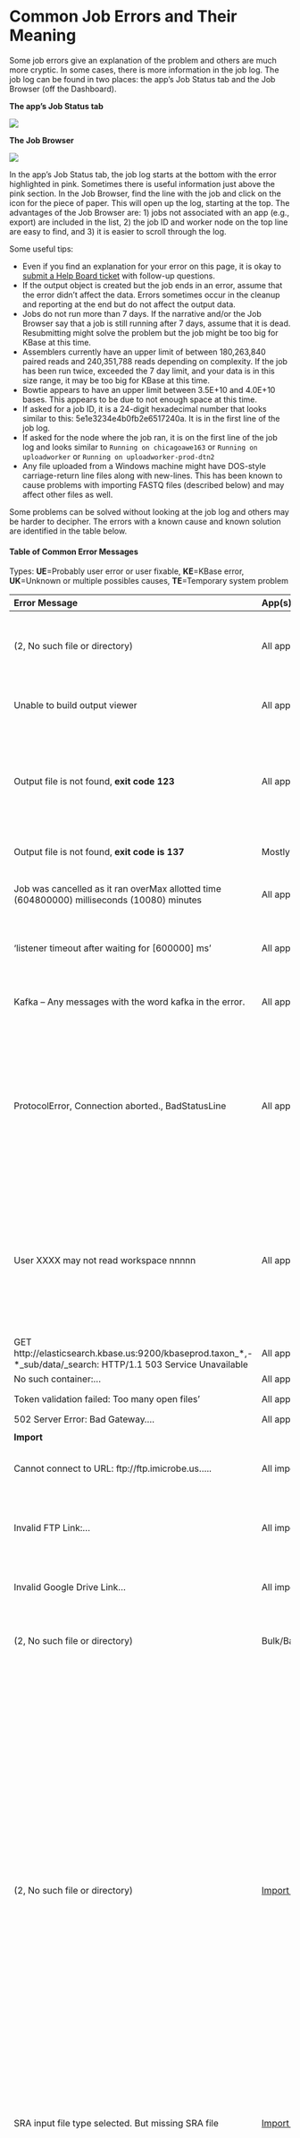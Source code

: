 # Common Job Errors and Their Meaning

Some job errors give an explanation of the problem and others are much more cryptic. In some cases, there is more information in the job log. The job log can be found in two places: the app’s Job Status tab and the Job Browser \(off the Dashboard\).

**The app’s Job Status tab**

![](http://kbase.us/wp-content/uploads/2014/10/AppErrorStatus-1.png)

**The Job Browser**

![](http://kbase.us/wp-content/uploads/2014/10/JobsPageError.png)

In the app’s Job Status tab, the job log starts at the bottom with the error highlighted in pink. Sometimes there is useful information just above the pink section. In the Job Browser, find the line with the job and click on the icon for the piece of paper. This will open up the log, starting at the top. The advantages of the Job Browser are: 1\) jobs not associated with an app \(e.g., export\) are included in the list, 2\) the job ID and worker node on the top line are easy to find, and 3\) it is easier to scroll through the log.

Some useful tips:

* Even if you find an explanation for your error on this page, it is okay to [submit a Help Board ticket](support.md) with follow-up questions.
* If the output object is created but the job ends in an error, assume that the error didn’t affect the data. Errors sometimes occur in the cleanup and reporting at the end but do not affect the output data.
* Jobs do not run more than 7 days. If the narrative and/or the Job Browser say that a job is still running after 7 days, assume that it is dead. Resubmitting might solve the problem but the job might be too big for KBase at this time. 
* Assemblers currently have an upper limit of between 180,263,840 paired reads and 240,351,788 reads depending on complexity. If the job has been run twice, exceeded the 7 day limit, and your data is in this size range, it may be too big for KBase at this time.
* Bowtie appears to have an upper limit between 3.5E+10 and 4.0E+10 bases. This appears to be due to not enough space at this time.
* If asked for a job ID, it is a 24-digit hexadecimal number that looks similar to this: 5e1e3234e4b0fb2e6517240a. It is in the first line of the job log.
* If asked for the node where the job ran, it is on the first line of the job log and looks similar to `Running on chicagoawe163` or `Running on uploadworker` or `Running on uploadworker-prod-dtn2`
* Any file uploaded from a Windows machine might have  DOS-style carriage-return line files along with new-lines. This has been known to cause problems with importing FASTQ files \(described below\) and may affect other files as well.

Some problems can be solved without looking at the job log and others may be harder to decipher. The errors with a known cause and known solution are identified in the table below.

#### Table of Common Error Messages

Types: **UE**=Probably user error or user fixable, **KE**=KBase error, **UK**=Unknown or multiple possibles causes, **TE**=Temporary system problem

<table>
  <thead>
    <tr>
      <th style="text-align:left"><b>Error Message</b>
      </th>
      <th style="text-align:left"><b>App(s)</b>
      </th>
      <th style="text-align:left"><b>Type</b>
      </th>
      <th style="text-align:left"><b>Most Likely Meaning</b>
      </th>
      <th style="text-align:left"><b>Action to Take</b>
      </th>
    </tr>
  </thead>
  <tbody>
    <tr>
      <td style="text-align:left">(2, No such file or directory)</td>
      <td style="text-align:left">All apps</td>
      <td style="text-align:left">UK</td>
      <td style="text-align:left">The app did not produce any output or it produced output but none passed
        the filters. There may also be app-specific reasons described below.</td>
      <td
      style="text-align:left">Check the logs for more information. It may be necessary to adjust filters.</td>
    </tr>
    <tr>
      <td style="text-align:left">Unable to build output viewer</td>
      <td style="text-align:left">All apps</td>
      <td style="text-align:left">UK</td>
      <td style="text-align:left">The job ran for more than 7 days and crashed. There is no output. Rerunning
        might work, depending on the reason for the crash.</td>
      <td style="text-align:left">Try resubmitting.</td>
    </tr>
    <tr>
      <td style="text-align:left">Output file is not found, <b>exit code 123</b>
      </td>
      <td style="text-align:left">All apps</td>
      <td style="text-align:left">UK</td>
      <td style="text-align:left">No space left on device. The job may be too big for KBase in the current
        configuration.</td>
      <td style="text-align:left">Try rerunning to make certain that it isn&#x2019;t a conflict with other
        jobs. If this doesn&#x2019;t work, a workaround that reduces the problem
        is probably needed.</td>
    </tr>
    <tr>
      <td style="text-align:left">Output file is not found, <b>exit code is 137</b>
      </td>
      <td style="text-align:left">Mostly import apps</td>
      <td style="text-align:left">UK</td>
      <td style="text-align:left">Cause unknown. Job probably cancelled by another process but not the user.</td>
      <td
      style="text-align:left">Try resubmitting.</td>
    </tr>
    <tr>
      <td style="text-align:left">Job was cancelled as it ran overMax allotted time (604800000) milliseconds
        (10080) minutes</td>
      <td style="text-align:left">All apps</td>
      <td style="text-align:left">UE</td>
      <td style="text-align:left">The job ran for more than 7 days and finished cleanly. The job is probably
        too big.</td>
      <td style="text-align:left">Rerunning might work, depending on the reason it took so long.</td>
    </tr>
    <tr>
      <td style="text-align:left">&#x2018;listener timeout after waiting for [600000] ms&#x2019;</td>
      <td
      style="text-align:left">All apps</td>
        <td style="text-align:left">TE</td>
        <td style="text-align:left">A necessary utility called ElasticSearch went down. The fix is a manual
          process and may not get fixed during nights, weekends, and holidays.</td>
        <td
        style="text-align:left">Report the problem or resubmit the job every couple of hours until it
          runs.</td>
    </tr>
    <tr>
      <td style="text-align:left">Kafka &#x2013; Any messages with the word kafka in the error.</td>
      <td
      style="text-align:left">All apps</td>
        <td style="text-align:left">TE</td>
        <td style="text-align:left">Something went wrong with the system.</td>
        <td style="text-align:left">Report the issue if resubmitting doesn&#x2019;t fix the problem.</td>
    </tr>
    <tr>
      <td style="text-align:left">ProtocolError, Connection aborted., BadStatusLine</td>
      <td style="text-align:left">All apps</td>
      <td style="text-align:left">UK</td>
      <td style="text-align:left">Something went wrong with the reporting and cleanup at the end of the
        job.</td>
      <td style="text-align:left">It is only necessary to resubmit if you need the report at the end. The
        data is fine. If an object was created, clicking on it in the data panel
        will create a viewer for the object (which is probably missing).</td>
    </tr>
    <tr>
      <td style="text-align:left">User XXXX may not read workspace nnnnn</td>
      <td style="text-align:left">All apps</td>
      <td style="text-align:left">UE</td>
      <td style="text-align:left">The app requires data which is owned by another user and you do not have
        access. For example, you copied a genome from another user and now you
        want to do annotation. The annotation needs access to the assembly object
        but the user may have the assembly in a different narrative that you cannot
        access. In another scenario, either you or the user have deleted the original
        assembly.</td>
      <td style="text-align:left">Ask the user for access to the needed file.</td>
    </tr>
    <tr>
      <td style="text-align:left">GET http://elasticsearch.kbase.us:9200/kbaseprod.taxon_*,-*_sub/data/_search:
        HTTP/1.1 503 Service Unavailable</td>
      <td style="text-align:left">All apps</td>
      <td style="text-align:left">TE</td>
      <td style="text-align:left">A component in KBase needed to be rebooted and will recover in a few minutes.</td>
      <td
      style="text-align:left">Try again in 10-15 minutes.</td>
    </tr>
    <tr>
      <td style="text-align:left">No such container:&#x2026;</td>
      <td style="text-align:left">All apps</td>
      <td style="text-align:left">TE</td>
      <td style="text-align:left">A known temporary error</td>
      <td style="text-align:left">Resubmit</td>
    </tr>
    <tr>
      <td style="text-align:left">Token validation failed: Too many open files&#x2019;</td>
      <td style="text-align:left">All apps</td>
      <td style="text-align:left">TE</td>
      <td style="text-align:left">A known temporary error</td>
      <td style="text-align:left">Wait awhile and resubmit.</td>
    </tr>
    <tr>
      <td style="text-align:left">502 Server Error: Bad Gateway&#x2026;.</td>
      <td style="text-align:left">All apps</td>
      <td style="text-align:left">TE</td>
      <td style="text-align:left">A known temporary error</td>
      <td style="text-align:left">Resubmit</td>
    </tr>
    <tr>
      <td style="text-align:left"></td>
      <td style="text-align:left"></td>
      <td style="text-align:left"></td>
      <td style="text-align:left"></td>
      <td style="text-align:left"></td>
    </tr>
    <tr>
      <td style="text-align:left"><b>Import</b>
      </td>
      <td style="text-align:left"></td>
      <td style="text-align:left"></td>
      <td style="text-align:left"></td>
      <td style="text-align:left"></td>
    </tr>
    <tr>
      <td style="text-align:left">Cannot connect to URL: ftp://ftp.imicrobe.us&#x2026;..</td>
      <td style="text-align:left">All import apps</td>
      <td style="text-align:left">UE</td>
      <td style="text-align:left">The provided URL cannot be accessed from within KBase.</td>
      <td style="text-align:left">Double check the URL and its permission. Try again.</td>
    </tr>
    <tr>
      <td style="text-align:left">Invalid FTP Link:&#x2026;</td>
      <td style="text-align:left">All import apps</td>
      <td style="text-align:left">UE</td>
      <td style="text-align:left">The provided URL cannot be accessed from within KBase. Perhaps the option
        for &#x2018;Direct&#x2019; download should be specified instead of &#x2018;FTP&#x2019;
        (e.g., when downloading from the SRA)</td>
      <td style="text-align:left">Double check the URL and its permission. Try again.</td>
    </tr>
    <tr>
      <td style="text-align:left">Invalid Google Drive Link&#x2026;</td>
      <td style="text-align:left">All import apps</td>
      <td style="text-align:left">UE</td>
      <td style="text-align:left">The provided URL cannot be accessed from within KBase.</td>
      <td style="text-align:left">Double check the URL and its permission. Try again.</td>
    </tr>
    <tr>
      <td style="text-align:left">(2, No such file or directory)</td>
      <td style="text-align:left">Bulk/Batch import</td>
      <td style="text-align:left">UE</td>
      <td style="text-align:left">The file is not in the staging area.</td>
      <td style="text-align:left">Verify that the name is correct and upload is complete. Then resubmit.</td>
    </tr>
    <tr>
      <td style="text-align:left">(2, No such file or directory)</td>
      <td style="text-align:left"><a href="https://narrative.kbase.us/#catalog/apps/kb_uploadmethods/import_fastq_sra_as_reads_from_staging">Import file from SRA</a>
      </td>
      <td style="text-align:left">KE</td>
      <td style="text-align:left">The fastqdump ran but the file names are not the expected names. Error
        in KBase.</td>
      <td style="text-align:left">While KBase works on a fix, the following is a workaround. First, use
        the app &#x201C;Upload File to Staging from Web&#x201D; the upload all
        of your data. You can add all of the URLs you have listed in this app.
        Then, open up the staging area tab and follow the link to Globus online
        (you will need a Globus account linked to your KBase account). Rename the
        files by removing the &#x201C;.1&#x201D; from the end. Go back to KBase,
        and choose &#x201C;SRA Reads&#x201D; as the from the &#x201C;Import as&#x201D;
        dropdown menu and click the upload button (the first button to the right
        of that dropdown). That will open up an app that will add it to your narrative</td>
    </tr>
    <tr>
      <td style="text-align:left">SRA input file type selected. But missing SRA file</td>
      <td style="text-align:left"><a href="https://narrative.kbase.us/#catalog/apps/kb_uploadmethods/import_fastq_sra_as_reads_from_staging">Import SRA</a>
      </td>
      <td style="text-align:left">UE</td>
      <td style="text-align:left">The format of the file is not recognized.</td>
      <td style="text-align:left">Double check the file and try again.</td>
    </tr>
    <tr>
      <td style="text-align:left">Invalid FASTQ file &#x2026;..</td>
      <td style="text-align:left"><a href="https://narrative.kbase.us/#catalog/apps/kb_uploadmethods/import_fastq_sra_as_reads_from_staging">Import SRA</a>
      </td>
      <td style="text-align:left">KE/ UE</td>
      <td style="text-align:left">Sometimes the user has specified the file name wrong. It can also happen
        because the importer has problems with file names that end in .1</td>
      <td
      style="text-align:left">While KBase works on a fix, the following is a workaround. First, use
        the app &#x201C;Upload File to Staging from Web&#x201D; the upload all
        of your data. You can add all of the URLs you have listed in this app.
        Then, open up the staging area tab and follow the link to Globus online
        (you will need a Globus account linked to your KBase account). Rename the
        files by removing the &#x201C;.1&#x201D; from the end. Go back to KBase,
        and choose &#x201C;SRA Reads&#x201D; as the from the &#x201C;Import as&#x201D;
        dropdown menu and click the upload button (the first button to the right
        of that dropdown). That will open up an app that will add it to your narrative</td>
    </tr>
    <tr>
      <td style="text-align:left">Error running command: /kb/deployment/bin/<b>fastq-dump</b>&#x2026;..</td>
      <td
      style="text-align:left"><a href="https://narrative.kbase.us/#catalog/apps/kb_uploadmethods/import_fastq_sra_as_reads_from_staging">Import SRA</a>
        </td>
        <td style="text-align:left">UE</td>
        <td style="text-align:left">The file does not appear to be in the expected SRA format</td>
        <td style="text-align:left">Double check the file and try again</td>
    </tr>
    <tr>
      <td style="text-align:left">Error running command:<b>pigz&#x2026;..</b>
      </td>
      <td style="text-align:left">
        <p><a href="https://narrative.kbase.us/#catalog/apps/kb_uploadmethods/unpack_staging_file">Unpack_staging_file</a>
        </p>
        <p><a href="https://narrative.kbase.us/#catalog/apps/kb_uploadmethods/import_fastq_sra_as_reads_from_staging">import_fastq/SRA</a>
        </p>
      </td>
      <td style="text-align:left">UE</td>
      <td style="text-align:left">The file could not be unzipped by KBase and most likely couldn&#x2019;t
        be unzipped by the user either.</td>
      <td style="text-align:left">Verify the file is can be unzipped locally.</td>
    </tr>
    <tr>
      <td style="text-align:left">Both SRA and FASTQ/FASTA file given.</td>
      <td style="text-align:left"><a href="https://narrative.kbase.us/#catalog/apps/kb_uploadmethods/import_fastq_sra_as_reads_from_staging">import _fastq/SRA</a>
      </td>
      <td style="text-align:left">UE</td>
      <td style="text-align:left">The inputs should be either all FASTQ or all SRA.</td>
      <td style="text-align:left">Modify the inputs and resubmit.</td>
    </tr>
    <tr>
      <td style="text-align:left">Same file [XXX.XXXX.gz] is used for forward and reverse. Please select
        different files and try again.</td>
      <td style="text-align:left"><a href="https://narrative.kbase.us/#catalog/apps/kb_uploadmethods/import_fastq_sra_as_reads_from_staging">Import FASTQ</a>
      </td>
      <td style="text-align:left">UE</td>
      <td style="text-align:left">There are names for both a forward and reverse strand and they are identical.</td>
      <td
      style="text-align:left">A Single-end read library only needs one name. A Paired-end read library
        needs two files with different names.</td>
    </tr>
    <tr>
      <td style="text-align:left">File /kb/XXX.fasta is not a FASTQ file</td>
      <td style="text-align:left"><a href="https://narrative.kbase.us/#catalog/apps/kb_uploadmethods/import_fastq_sra_as_reads_from_staging">Import FASTQ</a>
      </td>
      <td style="text-align:left">UE</td>
      <td style="text-align:left">Either the file is not in FASTQ format or the file extension is not recognized.</td>
      <td
      style="text-align:left">Double check that the file is in the right format. Changing the extension
        to .fastq may be needed.</td>
    </tr>
    <tr>
      <td style="text-align:left">Invalid FASTQ file</td>
      <td style="text-align:left"><a href="https://narrative.kbase.us/#catalog/apps/kb_uploadmethods/import_fastq_sra_as_reads_from_staging">Import FASTQ</a>
      </td>
      <td style="text-align:left">UE</td>
      <td style="text-align:left">
        <p>* The fastq file includes one or more sequences that are less than 10
          bases. Short reads are a problem for some of the tools.</p>
        <p>* The fastq file doesn&#x2019;t have the right number of lines. For example,
          the lines in a single-end file needs to be a multiple of four and interleaved
          paired-end library should be a multiple of eight.</p>
        <p>* The file</p>
        <p>* The options haven&#x2019;t been selected correctly. For example, using
          an interleaved fastq file but failing to check the Interleaved box. The
          page <a href="http://kbase.us/data-upload-download-guide/short-reads/">http://kbase.us/data-upload-download-guide/short-reads/</a> might
          be helpful here.</p>
        <p>* DOS-style carriage-return line files along with new-lines. Our fasta
          validation doesn&#x2019;t handle this properly. To remove the carriage
          return characters use can this unix command</p>
        <p>tr -d &#x2018;\015&#x2019; &lt; 1.fastq &gt;cleaned_1.fastq</p>
        <p><a href="https://support.nesi.org.nz/hc/en-gb/articles/218032857-Converting-from-Windows-style-to-UNIX-style-line-endings">https://support.nesi.org.nz/hc/en-gb/articles/218032857-Converting-from-Windows-style-to-UNIX-style-line-endings</a>
        </p>
        <p><a href="https://kb.iu.edu/d/acux">https://kb.iu.edu/d/acux</a>
        </p>
      </td>
      <td style="text-align:left"></td>
    </tr>
    <tr>
      <td style="text-align:left">Reading FASTQ record failed &#x2013; non-blank lines are not a multiple
        of four.</td>
      <td style="text-align:left"><a href="https://narrative.kbase.us/#catalog/apps/kb_uploadmethods/import_fastq_sra_as_reads_from_staging">Import FASTQ</a>
      </td>
      <td style="text-align:left">UE</td>
      <td style="text-align:left">The number of lines in the FASTQ file are not a multiple of four.</td>
      <td
      style="text-align:left">Double check the file and resubmit.</td>
    </tr>
    <tr>
      <td style="text-align:left">Interleave failed &#x2013; reads files do not have an equal number of
        records&#x2026;.</td>
      <td style="text-align:left"><a href="https://narrative.kbase.us/#catalog/apps/kb_uploadmethods/import_fastq_sra_as_reads_from_staging">Import FASTQ</a>
      </td>
      <td style="text-align:left">UE</td>
      <td style="text-align:left">Something went wrong trying to interleave the Paired-end files.</td>
      <td
      style="text-align:left">Double check the line count of the files. Hidden carriage returns or linefeeds
        in the file could contribute to the problem.</td>
    </tr>
    <tr>
      <td style="text-align:left">Deinterleave failed &#x2013; line count is not divisible by 8</td>
      <td
      style="text-align:left"><a href="https://narrative.kbase.us/#catalog/apps/kb_uploadmethods/import_fastq_sra_as_reads_from_staging">Import FASTQ</a>
        </td>
        <td style="text-align:left">UE</td>
        <td style="text-align:left">The interleaved file does not appear to be the correct format.</td>
        <td
        style="text-align:left">Double check the file and try again</td>
    </tr>
    <tr>
      <td style="text-align:left">Object 1: Illegal character in object name</td>
      <td style="text-align:left"><a href="https://narrative.kbase.us/#catalog/apps/kb_uploadmethods/import_fastq_sra_as_reads_from_staging">Import FASTQ</a>
      </td>
      <td style="text-align:left">UE</td>
      <td style="text-align:left">The name of the output reads object can&#x2019;t have spaces or special
        characters.</td>
      <td style="text-align:left">Rename the output file and try again.</td>
    </tr>
    <tr>
      <td style="text-align:left">There are no contigs to save, thus there is no valid assembly.</td>
      <td
      style="text-align:left"><a href="https://narrative.kbase.us/#catalog/apps/kb_uploadmethods/import_fasta_as_assembly_from_staging">Import FASTA</a>
        </td>
        <td style="text-align:left">UE</td>
        <td style="text-align:left">There are no contigs that passed the minimum contig size.</td>
        <td style="text-align:left">Adjust the minimum contig size or other optional parameters.</td>
    </tr>
    <tr>
      <td style="text-align:left">The FASTA header key XXX appears more than once in the file</td>
      <td style="text-align:left"><a href="https://narrative.kbase.us/#catalog/apps/kb_uploadmethods/import_fasta_as_assembly_from_staging">Import FASTA</a>
      </td>
      <td style="text-align:left">UE</td>
      <td style="text-align:left">The FASTA header lines may not be unique.</td>
      <td style="text-align:left">Double check the format of the header lines and try again.</td>
    </tr>
    <tr>
      <td style="text-align:left">This FASTA file has non nucleic acid characters</td>
      <td style="text-align:left"><a href="https://narrative.kbase.us/#catalog/apps/kb_uploadmethods/import_fasta_as_assembly_from_staging">Import FASTA</a>
      </td>
      <td style="text-align:left">UE</td>
      <td style="text-align:left">The file appears to be proteins or special characters instead of DNA.</td>
      <td
      style="text-align:left">Double check the file contents and try again.</td>
    </tr>
    <tr>
      <td style="text-align:left">This FASTA file may have amino acids in it instead of the required nucleotides.</td>
      <td
      style="text-align:left"><a href="https://narrative.kbase.us/#catalog/apps/kb_uploadmethods/import_fasta_as_assembly_from_staging">Import FASTA</a>
        </td>
        <td style="text-align:left">UE</td>
        <td style="text-align:left">The file appears to be proteins instead of DNA.</td>
        <td style="text-align:left">Double check the file contents and try again.</td>
    </tr>
    <tr>
      <td style="text-align:left">FASTQ/FASTA input file type selected. But missing FASTQ/FASTA file</td>
      <td
      style="text-align:left"><a href="https://narrative.kbase.us/#catalog/apps/kb_uploadmethods/import_fasta_as_assembly_from_staging">Import FASTA</a>
        </td>
        <td style="text-align:left">UE</td>
        <td style="text-align:left">The selected file does not match the import selected.</td>
        <td style="text-align:left">Select a valid combination and try again.</td>
    </tr>
    <tr>
      <td style="text-align:left">(\utf-8\, b\PK\\x03\\x04\\x14\\x00\\x08&#x2026;&#x2026;.</td>
      <td style="text-align:left"><a href="https://narrative.kbase.us/#catalog/apps/kb_uploadmethods/import_fasta_as_assembly_from_staging">Import FASTA</a>
      </td>
      <td style="text-align:left">UE</td>
      <td style="text-align:left">Attempt to import a zip file with multiple files as a single data object.</td>
      <td
      style="text-align:left">
        <p>Run the app</p>
        <p>&#x2018;Unpack a Compressed File in Staging Area&#x2019; on the file and
          resubmit.</p>
        </td>
    </tr>
    <tr>
      <td style="text-align:left"></td>
      <td style="text-align:left"></td>
      <td style="text-align:left"></td>
      <td style="text-align:left"></td>
      <td style="text-align:left"></td>
    </tr>
    <tr>
      <td style="text-align:left"></td>
      <td style="text-align:left"></td>
      <td style="text-align:left"></td>
      <td style="text-align:left"></td>
      <td style="text-align:left"></td>
    </tr>
    <tr>
      <td style="text-align:left">Duplicate gene ID: XXXX_xxxx</td>
      <td style="text-align:left"><a href="https://narrative.kbase.us/#catalog/apps/kb_uploadmethods/import_genbank_as_genome_from_staging">Import GenBank</a>
      </td>
      <td style="text-align:left">UE</td>
      <td style="text-align:left">The gene IDs in the input file are not unique.</td>
      <td style="text-align:left">Edit the gene IDs and try again.</td>
    </tr>
    <tr>
      <td style="text-align:left">The input directory does not have any files with one of the following
        extensions .gbff,.gbk,.gb,.genbank,.dat,.gbf</td>
      <td style="text-align:left"><a href="https://narrative.kbase.us/#catalog/apps/kb_uploadmethods/import_genbank_as_genome_from_staging">Import GenBank</a>
      </td>
      <td style="text-align:left">UE</td>
      <td style="text-align:left">The app only recognizes the listed file extensions as valid GenBank files.</td>
      <td
      style="text-align:left">Change the file extension and try again.</td>
    </tr>
    <tr>
      <td style="text-align:left">XXX is not a valid KBase taxon ID.</td>
      <td style="text-align:left"><a href="https://narrative.kbase.us/#catalog/apps/kb_uploadmethods/import_genbank_as_genome_from_staging">Import GenBank</a>
      </td>
      <td style="text-align:left">UE</td>
      <td style="text-align:left">The Taxonomy ID in the advanced parameters is optional and needs to be
        an integer when specified. The user provided the text string &#x2018;XXX&#x2019;.</td>
      <td
      style="text-align:left">Use an integer taxon ID or leave it blank. The information will be picked
        up from the GenBank file or from the scientific name.</td>
    </tr>
    <tr>
      <td style="text-align:left">Every feature sequence id must match a fasta sequence id</td>
      <td style="text-align:left"><a href="https://narrative.kbase.us/#catalog/apps/kb_uploadmethods/import_gff_fasta_as_genome_from_staging">Import GFF</a>
      </td>
      <td style="text-align:left">UE</td>
      <td style="text-align:left">There is a problem with the GFF format. The IDs in the &#x2018;sequence
        source&#x2019; lines must match the header lines in the FASTA file.</td>
      <td
      style="text-align:left">Correct the format and try again.</td>
    </tr>
    <tr>
      <td style="text-align:left">unable to parse &gt;&#x2026;..</td>
      <td style="text-align:left"><a href="https://narrative.kbase.us/#catalog/apps/kb_uploadmethods/import_gff_fasta_as_genome_from_staging">Import GFF</a>
      </td>
      <td style="text-align:left">UE</td>
      <td style="text-align:left">The file may not be in GFF format.</td>
      <td style="text-align:left">Double check the format of the file and try again.</td>
    </tr>
    <tr>
      <td style="text-align:left">Features must be completely contained within the Contig in the Fasta file.</td>
      <td
      style="text-align:left"><a href="https://narrative.kbase.us/#catalog/apps/kb_uploadmethods/import_gff_fasta_as_genome_from_staging">Import GFF</a>
        </td>
        <td style="text-align:left">UE</td>
        <td style="text-align:left">The coordinates for the feature are outside the bounds of the contig.</td>
        <td
        style="text-align:left">Double check the file where indicated and try again.</td>
    </tr>
    <tr>
      <td style="text-align:left">Starch.csv&#x201D; is not a valid EXCEL nor TSV file</td>
      <td style="text-align:left"><a href="https://narrative.kbase.us/#catalog/apps/kb_uploadmethods/import_tsv_excel_as_media_from_staging">Import media</a>
      </td>
      <td style="text-align:left">UE</td>
      <td style="text-align:left">The file format is not recognized.</td>
      <td style="text-align:left">Double check the file and try again.</td>
    </tr>
    <tr>
      <td style="text-align:left">data file 4.xml either does not use commas or tabs as a separator</td>
      <td
      style="text-align:left"><a href="https://narrative.kbase.us/#catalog/apps/kb_uploadmethods/import_file_as_fba_model_from_staging">Import models</a>
        </td>
        <td style="text-align:left">UE</td>
        <td style="text-align:left">The file format is not recognized</td>
        <td style="text-align:left">Double check the file contents and try again.</td>
    </tr>
    <tr>
      <td style="text-align:left">No object with name _Nostoc_azollae__0708</td>
      <td style="text-align:left"><a href="https://narrative.kbase.us/#catalog/apps/kb_uploadmethods/import_file_as_fba_model_from_staging">Import models</a>
      </td>
      <td style="text-align:left">UE</td>
      <td style="text-align:left">The genome does not exist in the narrative</td>
      <td style="text-align:left">Correct the genome name and resubmit.</td>
    </tr>
    <tr>
      <td style="text-align:left"></td>
      <td style="text-align:left"></td>
      <td style="text-align:left"></td>
      <td style="text-align:left"></td>
      <td style="text-align:left"></td>
    </tr>
    <tr>
      <td style="text-align:left"><b>Assembly</b>
      </td>
      <td style="text-align:left"></td>
      <td style="text-align:left"></td>
      <td style="text-align:left"></td>
      <td style="text-align:left"></td>
    </tr>
    <tr>
      <td style="text-align:left">There are no contigs to save, thus there is no valid assembly.</td>
      <td
      style="text-align:left"><a href="https://narrative.kbase.us/#catalog/apps/kb_SPAdes/run_SPAdes/">Assemble with SPAdes</a>,
        <a
        href="https://narrative.kbase.us/#catalog/apps/kb_assembly_compare/run_filter_contigs_by_length">Filter assembled contigs by length</a>
          </td>
          <td style="text-align:left">UE</td>
          <td style="text-align:left">There are no contigs that passed the minimum contig size.</td>
          <td style="text-align:left">Adjust the minimum contig size or other optional parameters.</td>
    </tr>
    <tr>
      <td style="text-align:left">Error running SPAdes, return code: 1</td>
      <td style="text-align:left"><a href="https://narrative.kbase.us/#catalog/apps/kb_SPAdes/run_SPAdes">Assemble with SPAdes</a> or
        <a
        href="https://narrative.kbase.us/#catalog/apps/kb_SPAdes/run_hybridSPAdes">Assemble with hybridSPAdes</a>or <a href="https://narrative.kbase.us/#catalog/apps/kb_SPAdes/run_metaSPAdes/release">Assemble Reads with metaSPAdes</a>
      </td>
      <td style="text-align:left">UE</td>
      <td style="text-align:left">
        <ol>
          <li>The coverage of your input is so uneven that everything is disconnected.</li>
          <li>The reads contain too many k-mers to fit into available memory.</li>
          <li>Incomplete write! Reason: No space left on device.</li>
          <li>Coverage not uniform</li>
          <li>hybridSPAdes ended abnormally</li>
          <li>Failed to align paired reads</li>
          <li>left paired reads is not equal to right paired reads</li>
          <li>cannot specify any data types except a single paired-end library (optionally
            accompanied by a single library of TSLR-contigs, or PacBio reads, or Nanopore
            reads) in metaSPAdes mode</li>
          <li>The program was terminated by segmentation fault</li>
          <li>Too many erroneous kmers, the estimates might be unreliable</li>
        </ol>
      </td>
      <td style="text-align:left">Look for an explanation from SPAdes in the log.</td>
    </tr>
    <tr>
      <td style="text-align:left">Deinterleave failed &#x2013; line count is not divisible by 8</td>
      <td
      style="text-align:left"><a href="https://narrative.kbase.us/#catalog/apps/kb_SPAdes/run_SPAdes">Assemble with SPAdes</a> or
        <a
        href="https://narrative.kbase.us/#catalog/apps/kb_SPAdes/run_hybridSPAdes">Assemble with hybridSPAdes</a>or <a href="https://narrative.kbase.us/#catalog/apps/kb_SPAdes/run_metaSPAdes/release">Assemble Reads with metaSPAdes</a>
          </td>
          <td style="text-align:left">UE</td>
          <td style="text-align:left">The interleaved file does not appear to be the correct format.</td>
          <td
          style="text-align:left">Double check the files are labeled properly and try again</td>
    </tr>
    <tr>
      <td style="text-align:left">Reads object XXX is marked as containing metagenomic data but the assembly
        method was not specified as metagenomic</td>
      <td style="text-align:left"><a href="https://narrative.kbase.us/#catalog/apps/kb_SPAdes/run_SPAdes">Assemble with SPAdes</a> or
        <a
        href="https://narrative.kbase.us/#catalog/apps/kb_SPAdes/run_hybridSPAdes">Assemble with hybridSPAdes</a>
      </td>
      <td style="text-align:left">UE</td>
      <td style="text-align:left">The input object and the selected parameters disagree</td>
      <td style="text-align:left">Change the data input or the app parameters and resubmit.</td>
    </tr>
    <tr>
      <td style="text-align:left">Plasmid assembly requires that one and only one library as input.</td>
      <td
      style="text-align:left"><a href="https://narrative.kbase.us/#catalog/apps/kb_SPAdes/run_SPAdes">Assemble with SPAdes</a>
        </td>
        <td style="text-align:left">UE</td>
        <td style="text-align:left">There is more than one input library.</td>
        <td style="text-align:left">Change the input to be just one library, change the library source, or
          merge the libraries and try again.</td>
    </tr>
    <tr>
      <td style="text-align:left">Invalid type for object 27459/32/1&#x2026;..</td>
      <td style="text-align:left"><a href="https://narrative.kbase.us/#catalog/apps/kb_SPAdes/run_hybridSPAdes/release">Assemble with hybridSPAdes</a>
      </td>
      <td style="text-align:left">UE</td>
      <td style="text-align:left">The user is allowed to enter an Assembly for the long reads (like in the
        MaSuRCA app) but this results in an error.</td>
      <td style="text-align:left">Only use the object types listed and resubmit.</td>
    </tr>
    <tr>
      <td style="text-align:left">QUAST reported an error, return code was 4</td>
      <td style="text-align:left"><a href="https://narrative.kbase.us/#catalog/apps/kb_SPAdes/run_metaSPAdes/release">Assemble Reads with metaSPAdes</a>
      </td>
      <td style="text-align:left">UE</td>
      <td style="text-align:left">None of the assembly files contains correct contigs (none greater than
        the minimum contig filter).</td>
      <td style="text-align:left">Provide different files or decrease &#x2013;min-contig threshold</td>
    </tr>
    <tr>
      <td style="text-align:left">Error on ObjectIdentity #1: Illegal character in object name</td>
      <td style="text-align:left"><a href="https://narrative.kbase.us/#catalog/apps/Velvet/run_velvet">Assemble with Velvet</a>
      </td>
      <td style="text-align:left">UE</td>
      <td style="text-align:left">Velvet did not assemble any contigs longer than the minimum length.</td>
      <td
      style="text-align:left">Change the configuration and resubmit.</td>
    </tr>
    <tr>
      <td style="text-align:left">&#x2018;list index out of range&#x2019;</td>
      <td style="text-align:left"><a href="https://narrative.kbase.us/#catalog/apps/hipmer/run_hipmer_hpc">Assemble with Hipmer</a>
      </td>
      <td style="text-align:left">UE</td>
      <td style="text-align:left">There is no input data</td>
      <td style="text-align:left">Add data to the app and resubmit.</td>
    </tr>
    <tr>
      <td style="text-align:left">Error in HipMER execution</td>
      <td style="text-align:left"><a href="https://narrative.kbase.us/#catalog/apps/hipmer/run_hipmer_hpc/release">Assemble with Hipmer</a>
      </td>
      <td style="text-align:left">UE</td>
      <td style="text-align:left">
        <p>Possible causes:</p>
        <ol>
          <li>The data was a metagenome but the <b>metagenome flag was not enabled</b>
          </li>
          <li>The the metagenome flag was enabled but the data was <b>not a metagenome</b>
          </li>
          <li>Exceeded time limit at NERSC</li>
          <li></li>
          <li>Other data/parameter combinations that result in no returned assembly</li>
        </ol>
      </td>
      <td style="text-align:left">Change the configuration and resubmit.</td>
    </tr>
    <tr>
      <td style="text-align:left">Using input parameters, you have filtered all contigs from the HipMer
        assembly. Decrease the minimum contig size and try again</td>
      <td style="text-align:left"><a href="https://narrative.kbase.us/#catalog/apps/hipmer/run_hipmer_hpc/release">Assemble with Hipmer</a>
      </td>
      <td style="text-align:left">UE</td>
      <td style="text-align:left">The minimum contig length is too large.</td>
      <td style="text-align:left">Lower the minimum contig length and resubmit.</td>
    </tr>
    <tr>
      <td style="text-align:left">(2, No such file or directory)</td>
      <td style="text-align:left"><a href="https://narrative.kbase.us/#catalog/apps/hipmer/run_hipmer_hpc">Assemble with Hipmer</a>
      </td>
      <td style="text-align:left">TE</td>
      <td style="text-align:left">Hipmer was in the queue too long and did not run.</td>
      <td style="text-align:left">Resubmit</td>
    </tr>
    <tr>
      <td style="text-align:left">
        <p>Error running command: XXX/config.txt</p>
        <p>Exit Code: 1</p>
      </td>
      <td style="text-align:left"><a href="https://narrative.kbase.us/#catalog/apps/kb_MaSuRCA/run_masurca_assembler">MaSuRCA Assembler</a>
      </td>
      <td style="text-align:left">UE</td>
      <td style="text-align:left">
        <ol>
          <li>invalid file for PACBIO</li>
          <li>invalid file for NANOPORE</li>
        </ol>
      </td>
      <td style="text-align:left">Double check the file and resubmit.</td>
    </tr>
    <tr>
      <td style="text-align:left">Genome at 48203/40/2 does not have reference to the assembly object</td>
      <td
      style="text-align:left"><a href="https://narrative.kbase.us/#catalog/apps/kb_stringtie/run_stringtie/">Assemble with StringTie</a>
        </td>
        <td style="text-align:left">UE</td>
        <td style="text-align:left">A previous step (e.g., HISAT) used an assembly instead of a genome as
          input.</td>
        <td style="text-align:left">Go back to the previous step and use a genome as input.</td>
    </tr>
    <tr>
      <td style="text-align:left"></td>
      <td style="text-align:left"></td>
      <td style="text-align:left"></td>
      <td style="text-align:left"></td>
      <td style="text-align:left"></td>
    </tr>
    <tr>
      <td style="text-align:left"></td>
      <td style="text-align:left"></td>
      <td style="text-align:left"></td>
      <td style="text-align:left"></td>
      <td style="text-align:left"></td>
    </tr>
    <tr>
      <td style="text-align:left"><b>Annotation</b>
      </td>
      <td style="text-align:left"></td>
      <td style="text-align:left"></td>
      <td style="text-align:left"></td>
      <td style="text-align:left"></td>
    </tr>
    <tr>
      <td style="text-align:left">Error invoking method call_features_rRNA_SEED</td>
      <td style="text-align:left">Annotate a <a href="https://narrative.kbase.us/#catalog/apps/RAST_SDK/annotate_contigset/">contig</a> or
        <a
        href="https://narrative.kbase.us/#catalog/apps/RAST_SDK/annotate_contigsets/">contigs</a>or a <a href="https://narrative.kbase.us/#catalog/apps/RAST_SDK/reannotate_microbial_genome/">genome</a> or
          <a
          href="https://narrative.kbase.us/#catalog/apps/RAST_SDK/reannotate_microbial_genomes/">genomes</a>with RAST</td>
      <td style="text-align:left">UE</td>
      <td style="text-align:left">One or more of the FASTA header lines are extremely long.</td>
      <td style="text-align:left">Shorten them, reupload, and resubmit. KBase is working on a solution to
        this problem.</td>
    </tr>
    <tr>
      <td style="text-align:left">too many contigs</td>
      <td style="text-align:left">Annotate a <a href="https://narrative.kbase.us/#catalog/apps/RAST_SDK/annotate_contigset/">contig</a> or
        <a
        href="https://narrative.kbase.us/#catalog/apps/RAST_SDK/annotate_contigsets/">contigs</a>or a <a href="https://narrative.kbase.us/#catalog/apps/RAST_SDK/reannotate_microbial_genome/">genome</a> or
          <a
          href="https://narrative.kbase.us/#catalog/apps/RAST_SDK/reannotate_microbial_genomes/">genomes</a>with RAST or <a href="https://narrative.kbase.us/#catalog/apps/ProkkaAnnotation/annotate_contigs/">annotate with PROKKA</a>
      </td>
      <td style="text-align:left">UE</td>
      <td style="text-align:left">RAST has a limit of 10,000 contigs. Prokka has a limit of 30,000 contigs.</td>
      <td
      style="text-align:left">Divide the file or bin the contigs before running RAST again.</td>
    </tr>
    <tr>
      <td style="text-align:left">The genome does not contain any CDSs or features!</td>
      <td style="text-align:left"><a href="https://narrative.kbase.us/#catalog/modules/kb_plant_rast">Annotate plant transcripts</a>
      </td>
      <td style="text-align:left">UE</td>
      <td style="text-align:left">The input genome does not have the needed features.</td>
      <td style="text-align:left">Double check the file and try again.</td>
    </tr>
    <tr>
      <td style="text-align:left">Object #1, 0ae7adb1-6351-4d26-a526-cc09c15e46ee.report has invalid reference:
        &#x2026;.</td>
      <td style="text-align:left">Annotate a <a href="https://narrative.kbase.us/#catalog/apps/RAST_SDK/annotate_contigset/">contig</a> or
        <a
        href="https://narrative.kbase.us/#catalog/apps/RAST_SDK/annotate_contigsets/">contigs</a>or a <a href="https://narrative.kbase.us/#catalog/apps/RAST_SDK/reannotate_microbial_genome/">genome</a> or
          <a
          href="https://narrative.kbase.us/#catalog/apps/RAST_SDK/reannotate_microbial_genomes/">genomes</a>with RAST</td>
      <td style="text-align:left">UE</td>
      <td style="text-align:left">There are no input datasets listed</td>
      <td style="text-align:left">Supply the dataset(s) and resubmit</td>
    </tr>
    <tr>
      <td style="text-align:left">Error on ObjectSpecification #1: Unable to parse version portion of object
        reference nnnn/2/1, nnnn to an integer</td>
      <td style="text-align:left">Annotate <a href="https://narrative.kbase.us/#catalog/apps/RAST_SDK/annotate_contigsets/">contigs</a> or
        or <a href="https://narrative.kbase.us/#catalog/apps/RAST_SDK/reannotate_microbial_genomes/">genomes</a> with
        RAST</td>
      <td style="text-align:left">UE</td>
      <td style="text-align:left">The wrong delimiter was used in the free text of the Assembly list or
        Genome list. The list was by object ID, e.g., 54079/2/1</td>
      <td style="text-align:left">Change the delimiter to a semicolon (;) and resubmit.</td>
    </tr>
    <tr>
      <td style="text-align:left">Error on ObjectSpecification #1: Illegal number of separators /</td>
      <td
      style="text-align:left">Annotate <a href="https://narrative.kbase.us/#catalog/apps/RAST_SDK/annotate_contigsets/">contigs</a> or
        or <a href="https://narrative.kbase.us/#catalog/apps/RAST_SDK/reannotate_microbial_genomes/">genomes</a> with
        RAST</td>
        <td style="text-align:left">UE</td>
        <td style="text-align:left">The wrong delimiter was used in the free text of the Assembly list or
          Genome list. The list was by object name, e.g., My_genome</td>
        <td style="text-align:left">Change the delimiter to a semicolon (;) and resubmit.</td>
    </tr>
    <tr>
      <td style="text-align:left">(2, No such file or directory)</td>
      <td style="text-align:left"><a href="https://narrative.kbase.us/#catalog/apps/ProkkaAnnotation/annotate_contigs/">Prokka-annotate an assembly</a>
      </td>
      <td style="text-align:left">UE</td>
      <td style="text-align:left">One or more contigs had header lines longer than 37 characters.</td>
      <td
      style="text-align:left">Edit the fasta file, upload again, and resubmit.</td>
    </tr>
    <tr>
      <td style="text-align:left">name assembly_info is not defined</td>
      <td style="text-align:left"><a href="https://narrative.kbase.us/#catalog/apps/ProkkaAnnotation/annotate_contigs/">Prokka-annotate an assembly</a>
      </td>
      <td style="text-align:left">UE</td>
      <td style="text-align:left">You are running the beta version of the app</td>
      <td style="text-align:left">Change to the released version</td>
    </tr>
    <tr>
      <td style="text-align:left"><b>Modeling</b>
      </td>
      <td style="text-align:left"></td>
      <td style="text-align:left"></td>
      <td style="text-align:left"></td>
      <td style="text-align:left"></td>
    </tr>
    <tr>
      <td style="text-align:left">Must provide one and only one of workspace name</td>
      <td style="text-align:left"><a href="https://narrative.kbase.us/#catalog/apps/fba_tools/bulk_down/https://narrative.kbase.us/#catalog/apps/fba_tools/bulk_download_modeling_objects/">Bulk download of modeling objects</a>
      </td>
      <td style="text-align:left">UE</td>
      <td style="text-align:left">No modeling objects were found the the user&#x2019;s narrative.</td>
      <td
      style="text-align:left">Add some objects and resubmit.</td>
    </tr>
    <tr>
      <td style="text-align:left">GLPK does not support ID&#x2019;s longer than 256 characters</td>
      <td style="text-align:left">Download models in SBML</td>
      <td style="text-align:left">KE</td>
      <td style="text-align:left">This option fails when this condition exists and the app needs maintenance.</td>
      <td
      style="text-align:left">Nothing can be done at this time. KBase is working on a solution to this
        problem.</td>
    </tr>
    <tr>
      <td style="text-align:left">Can&#x2019;t use an undefined value as an ARRAY reference</td>
      <td style="text-align:left"><a href="https://narrative.kbase.us/#catalog/apps/fba_tools/view_flux_network/">View_flux_network</a> 
      </td>
      <td style="text-align:left">KE</td>
      <td style="text-align:left">The app is failing and needs maintenance.</td>
      <td style="text-align:left">Nothing can be done at this time. KBase is working on a solution to this
        problem.</td>
    </tr>
    <tr>
      <td style="text-align:left">Authentication required for AbstractHandle but no authentication header
        was passed</td>
      <td style="text-align:left"><a href="https://narrative.kbase.us/#catalog/apps/fba_tools/view_flux_network/">View_flux_network</a> 
      </td>
      <td style="text-align:left">KE</td>
      <td style="text-align:left">The app is failing and needs maintenance.</td>
      <td style="text-align:left">Nothing can be done at this time. KBase is working on a solution to this
        problem.</td>
    </tr>
    <tr>
      <td style="text-align:left">Must select at least two models to compare</td>
      <td style="text-align:left"><a href="https://narrative.kbase.us/#catalog/apps/fba_tools/compare_models/">Compare models</a>
      </td>
      <td style="text-align:left">UE</td>
      <td style="text-align:left">The app requires two or more models for the comparison.</td>
      <td style="text-align:left">Add at least one more model and try again.</td>
    </tr>
    <tr>
      <td style="text-align:left"><b>Other</b>
      </td>
      <td style="text-align:left"></td>
      <td style="text-align:left"></td>
      <td style="text-align:left"></td>
      <td style="text-align:left"></td>
    </tr>
    <tr>
      <td style="text-align:left">Error running service CLI for method &#x2018;ClusterServiceR.cluster_hierarchical&#x2019;
        with exit code 1 &#x2026;&#x2026;</td>
      <td style="text-align:left"><a href="https://narrative.kbase.us/#catalog/apps/KBaseFeatureValues/expression_toolkit_cluster_hierarchical/">expression_toolkit_cluster_hierarchical</a>,
        or <a href="https://narrative.kbase.us/#catalog/apps/KBaseFeatureValues/expression_toolkit_estimate_k/">expression_toolkit_estimate_k</a>,
        or <a href="https://narrative.kbase.us/#catalog/apps/KBaseFeatureValues/expression_toolkit_cluster_k_means/">expression_toolkit_cluster_k_means</a>
      </td>
      <td style="text-align:left">KE</td>
      <td style="text-align:left">The app is failing and needs maintenance.</td>
      <td style="text-align:left">Nothing can be done at this time. KBase is working on a solution to this
        problem.</td>
    </tr>
    <tr>
      <td style="text-align:left">cannot have both input_one_sequence and input_one_ref parameter</td>
      <td
      style="text-align:left"><a href="https://narrative.kbase.us/#catalog/apps/kb_blast/BLASTp_Search/">BLAST</a>
        </td>
        <td style="text-align:left">UE</td>
        <td style="text-align:left">The app requires either a single Query Sequence or a Query Object with
          single sequence.</td>
        <td style="text-align:left">Change the inputs and resubmit.</td>
    </tr>
    <tr>
      <td style="text-align:left">output_one_name parameter required if input_one_sequence parameter is
        provided</td>
      <td style="text-align:left"><a href="https://narrative.kbase.us/#catalog/apps/kb_blast/BLASTp_Search/">BLAST</a>
      </td>
      <td style="text-align:left">UE</td>
      <td style="text-align:left">If a Query Sequence is used as input, an Output Query Sequence must be
        named.</td>
      <td style="text-align:left">Add an output name or change the input. Try again.</td>
    </tr>
    <tr>
      <td style="text-align:left">ABORT: You must run the RAST SEED Annotation App or use SKIP option&#x2026;.</td>
      <td
      style="text-align:left">View Function Profile of <a href="https://narrative.kbase.us/#catalog/apps/kb_phylogenomics/view_fxn_profile_featureSet/">featureset</a>,
        <a
        href="https://narrative.kbase.us/#catalog/apps/kb_phylogenomics/view_fxn_profile/">genomes</a>, or <a href="https://narrative.kbase.us/#catalog/apps/kb_phylogenomics/view_fxn_profile_phylo/">phylogenetic tree</a>
          </td>
          <td style="text-align:left">UE</td>
          <td style="text-align:left">The app is expecting RAST annotation for the input genome(s).</td>
          <td
          style="text-align:left">The easiest option is to check the &#x2018;Skip missing genomes&#x2019;
            box in the advanced parameters. For more complete output 1) run <a href="https://narrative.kbase.us/#catalog/apps/RAST_SDK/reannotate_microbial_genome/">Annotate Microbial Genome</a>(s)
            with RAST on the listed genomes and 2) use the genome(s) newly created
            by RAST as the input to the View Function Profile. Because the names are
            different, the app does not know how to find the newer version of the genome.</td>
    </tr>
    <tr>
      <td style="text-align:left">ABORT: You must run the &#x2018;Domain Annotation&#x2019; App or use SKIP
        option &#x2026;.</td>
      <td style="text-align:left">View Function Profile of <a href="https://narrative.kbase.us/#catalog/apps/kb_phylogenomics/view_fxn_profile_featureSet/">featureset</a>,
        <a
        href="https://narrative.kbase.us/#catalog/apps/kb_phylogenomics/view_fxn_profile/">genomes</a>, or <a href="https://narrative.kbase.us/#catalog/apps/kb_phylogenomics/view_fxn_profile_phylo/">phylogenetic tree</a>
      </td>
      <td style="text-align:left">UE</td>
      <td style="text-align:left">The app is expecting <a href="https://narrative.kbase.us/#catalog/modules/DomainAnnotation">Domain annotation</a> for
        the input genome(s).</td>
      <td style="text-align:left">Either run the Domain Annotation on the listed genome(s) or check the
        &#x2018;Skip missing genomes&#x2019; box in the advanced parameters.</td>
    </tr>
    <tr>
      <td style="text-align:left">Error processing genome [xxx/xxx/x] (Not one protein family member found)</td>
      <td
      style="text-align:left">Insert <a href="https://narrative.kbase.us/#catalog/apps/SpeciesTreeBuilder/insert_set_of_genomes_into_species_tree/">genome</a> or
        <a
        href="https://narrative.kbase.us/#catalog/apps/SpeciesTreeBuilder/insert_genomeset_into_species_tree">genomes</a>into a species tree</td>
          <td style="text-align:left">UE</td>
          <td style="text-align:left">The species tree is built using the predicted proteins in the genomes.</td>
          <td
          style="text-align:left">Run an app that does gene calling/genome annotation on the listed genome(s).
            Either RAST or Prokka annotation will work.</td>
    </tr>
    <tr>
      <td style="text-align:left"></td>
      <td style="text-align:left"></td>
      <td style="text-align:left"></td>
      <td style="text-align:left"></td>
      <td style="text-align:left"></td>
    </tr>
    <tr>
      <td style="text-align:left">Feature ID AT2G30640 does not exist in the supplied genome</td>
      <td style="text-align:left"><a href="https://narrative.kbase.us/#catalog/apps/FeatureSetUtils/build_feature_set/">Build a Feature Set</a>
      </td>
      <td style="text-align:left">UE</td>
      <td style="text-align:left">The selected feature does not exist in the genome.</td>
      <td style="text-align:left">Double check the selection and try again.</td>
    </tr>
    <tr>
      <td style="text-align:left">incompatible read library types in ReadsSet</td>
      <td style="text-align:left"><a href="https://narrative.kbase.us/#catalog/apps/kb_ReadsUtilities/KButil_Merge_MultipleReadsLibs_to_OneLibrary/">Merge Reads Libraries</a>
      </td>
      <td style="text-align:left">UE</td>
      <td style="text-align:left">Every library in the input to merge must be of the same type, either all
        Paired-End or Single-End.</td>
      <td style="text-align:left">Change the inputs and resubmit.</td>
    </tr>
    <tr>
      <td style="text-align:left">missing or empty krona input file</td>
      <td style="text-align:left"><a href="https://narrative.kbase.us/#catalog/apps/kb_kaiju/run_kaiju">Classify Taxonomy with Kaiju</a>
      </td>
      <td style="text-align:left">UE</td>
      <td style="text-align:left">The filters were too restrictive and no output was generated</td>
      <td style="text-align:left">Change the input parameters and resubmit.</td>
    </tr>
    <tr>
      <td style="text-align:left">Object NNN cannot be accessed: User user_name may not read workspace XXXXX</td>
      <td
      style="text-align:left"><a href="https://narrative.kbase.us/#catalog/apps/kb_Msuite/run_checkM_lineage_wf/release">Assess genome quality with checkM</a>
        </td>
        <td style="text-align:left">UE</td>
        <td style="text-align:left">The app requires data which is owned by another user and you do not have
          access. For example, you copied a genome from another user and now you
          want to do annotation. The annotation needs access to the assembly object
          but the user may have the assembly in a different narrative that you cannot
          access. In another scenario, either you or the user have deleted the original
          assembly.</td>
        <td style="text-align:left">Ask the user for access to the needed file.</td>
    </tr>
    <tr>
      <td style="text-align:left">(1, &#x2018;/bin/bash -c &#x201C;source activate py2 &amp;&amp; GTDBTK_DATA_PATH</td>
      <td
      style="text-align:left"><a href="https://narrative.kbase.us/#catalog/apps/kb_gtdbtk/run_kb_gtdbtk/release">GTDB-Tk classify</a>
        </td>
        <td style="text-align:left">KE</td>
        <td style="text-align:left">Unknown error.</td>
        <td style="text-align:left">Nothing can be done at this time. KBase is working on a solution to this
          problem.</td>
    </tr>
    <tr>
      <td style="text-align:left">(2, &#x2018;/bin/bash -c &#x201C;source activate py2 &amp;&amp; GTDBTK_DATA_PATH</td>
      <td
      style="text-align:left"><a href="https://narrative.kbase.us/#catalog/apps/kb_gtdbtk/run_kb_gtdbtk/release">GTDB-Tk classify</a>
        </td>
        <td style="text-align:left">UE</td>
        <td style="text-align:left">The &#x2018;Minimum Alignment Percent&#x2019; was left blank</td>
        <td style="text-align:left">Assign a minimum percent in the advanced parameters and resubmit.</td>
    </tr>
    <tr>
      <td style="text-align:left">Invalid input:nselect Run All Paired Condition Combinations or provide
        partial condition pairs. Dont do both</td>
      <td style="text-align:left"><a href="https://narrative.kbase.us/#catalog/apps/kb_deseq/run_DESeq2/release">Create Differential Expression Matrix using DeSEQ2</a>
      </td>
      <td style="text-align:left">UE</td>
      <td style="text-align:left">The user failed to select ALL vs Partial conditions. It can&#x2019;t be
        blank and you can&#x2019;t select both.</td>
      <td style="text-align:left">
        <p>Do one and only one of the following:</p>
        <ol>
          <li>Check the box next to &#x2018;Run All Paired Condition Combinations&#x2019;</li>
          <li>Add a &#x2018;Run Partial Paried Condition Combinations&#x2019;</li>
        </ol>
      </td>
    </tr>
    <tr>
      <td style="text-align:left">(2, No such file or directory)</td>
      <td style="text-align:left"><a href="https://narrative.kbase.us/#catalog/apps/gottcha2/run_gottcha2/">GOTTCHA</a>
      </td>
      <td style="text-align:left">UE</td>
      <td style="text-align:left">The wrong reference database was used</td>
      <td style="text-align:left">Change the reference database and resubmit.</td>
    </tr>
    <tr>
      <td style="text-align:left">(2, No such file or directory)</td>
      <td style="text-align:left"><a href="https://narrative.kbase.us/#catalog/apps/gottcha2/run_gottcha2/">GOTTCHA</a>
      </td>
      <td style="text-align:left">KE</td>
      <td style="text-align:left">More than two reads libraries were included in the input.</td>
      <td style="text-align:left">The developers have a task to fix this. The workaround is to only submit
        a maximum of two libraries at a time. Merging reads libraries can help
        with this process.</td>
    </tr>
    <tr>
      <td style="text-align:left">You must enter either an input genome or input reads</td>
      <td style="text-align:left"><a href="https://narrative.kbase.us/#catalog/apps/kraken2/run_kraken2/beta">Kraken</a>
      </td>
      <td style="text-align:left">UE</td>
      <td style="text-align:left">There are two input options and one of them must be selected.</td>
      <td
      style="text-align:left">Add a input and resubmit.</td>
    </tr>
    <tr>
      <td style="text-align:left">Cannot write data to fasta</td>
      <td style="text-align:left"><a href="https://narrative.kbase.us/#catalog/apps/VirSorter/run_VirSorter/release">VirSorter</a>
      </td>
      <td style="text-align:left">KE</td>
      <td style="text-align:left">The user interface allows users to enter a genome as input but the app
        will reject it. The error has been reported.</td>
      <td style="text-align:left">Change to an input that is not a genome and resubmit.</td>
    </tr>
  </tbody>
</table>